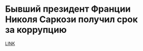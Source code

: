 # Бывший президент Франции Николя Саркози получил срок за коррупцию



[LINK](https://varlamov.ru/4202204.html)